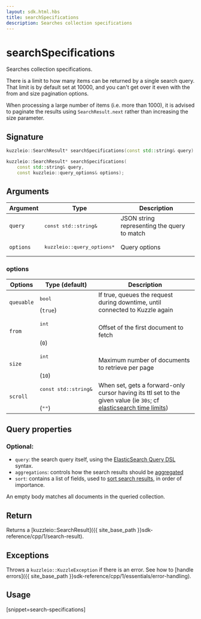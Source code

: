 ```yaml
---
layout: sdk.html.hbs
title: searchSpecifications
description: Searches collection specifications
---
```


# searchSpecifications



Searches collection specifications.

There is a limit to how many items can be returned by a single search query.
That limit is by default set at 10000, and you can't get over it even with the from and size pagination options.

<div class="alert alert-info">
  When processing a large number of items (i.e. more than 1000), it is advised to paginate the results using <code>SearchResult.next</code> rather than increasing the size parameter.
</div>

## Signature

```cpp
kuzzleio::SearchResult* searchSpecifications(const std::string& query)

kuzzleio::SearchResult* searchSpecifications(
    const std::string& query, 
    const kuzzleio::query_options& options);
```

## Arguments

| Argument | Type | Description |
| --- | --- | --- |
| `query` | <pre>const std::string&</pre> | JSON string representing the query to match |
| `options` | <pre>kuzzleio::query_options\*</pre> | Query options |

### options

| Options    | Type (default) | Description                       |
| ---------- | -------------- | --------------------------------- |
| `queuable` | <pre>bool</pre> (`true`) | If true, queues the request during downtime, until connected to Kuzzle again |
| `from` | <pre>int</pre><br/>(`0`) | Offset of the first document to fetch |
| `size` | <pre>int</pre><br/>(`10`) | Maximum number of documents to retrieve per page  |
| `scroll` | <pre>const std::string&</pre><br/>(`""`) | When set, gets a forward-only cursor having its ttl set to the given value (ie `30s`; cf [elasticsearch time limits](https://www.elastic.co/guide/en/elasticsearch/reference/5.6/common-options.html#time-units)) |

## Query properties

### Optional:

- `query`: the search query itself, using the [ElasticSearch Query DSL](https://www.elastic.co/guide/en/elasticsearch/reference/5.6/query-dsl.html) syntax.
- `aggregations`: controls how the search results should be [aggregated](https://www.elastic.co/guide/en/elasticsearch/reference/5.6/search-aggregations.html)
- `sort`: contains a list of fields, used to [sort search results](https://www.elastic.co/guide/en/elasticsearch/reference/5.6/search-request-sort.html), in order of importance.

An empty body matches all documents in the queried collection.

## Return

Returns a [kuzzleio::SearchResult]({{ site_base_path }}sdk-reference/cpp/1/search-result).

## Exceptions

Throws a `kuzzleio::KuzzleException` if there is an error. See how to [handle errors]({{ site_base_path }}sdk-reference/cpp/1/essentials/error-handling).

## Usage

[snippet=search-specifications]
